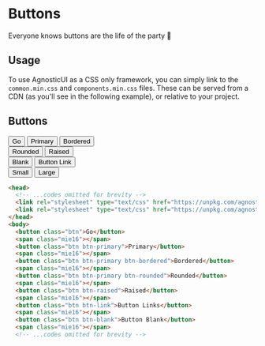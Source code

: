 # Buttons

Everyone knows buttons are the life of the party :man_dancing:

<div class="mbe24"></div>

## Usage

To use AgnosticUI as a CSS only framework, you can simply link to the `common.min.css` and `components.min.css` files. These can be served from a CDN (as you'll see in the following example), or relative to your project.

## Buttons

<div class="flex flex-wrap mbs24 mbe24">
  <button class="btn">Go</button>
  <span class="mie16"></span>
  <button class="btn btn-primary">Primary</button>
  <span class="mie16"></span>
  <button class="btn btn-primary btn-bordered">Bordered</button>
</div>
<div class="flex flex-wrap mbe24">
  <button class="btn btn-primary btn-rounded">Rounded</button>
  <span class="mie16"></span>
  <button class="btn btn-raised">Raised</button>
</div>
<div class="flex flex-wrap mbe24">
  <button class="btn btn-blank">Blank</button>
  <span class="mie16"></span>
  <button class="btn btn-link">Button Link</button>
</div>
<div class="flex flex-wrap">
  <button class="btn btn-small">Small</button>
  <span class="mie16"></span>
  <button class="btn btn-large">Large</button>
</div>

```html
<head>
  <!-- ...codes omitted for brevity -->
  <link rel="stylesheet" type="text/css" href="https://unpkg.com/agnostic-css@1.0.12/public/css-dist/common.min.css">
  <link rel="stylesheet" type="text/css" href="https://unpkg.com/agnostic-css@1.0.12/public/css-dist/components.min.css">
</head>
<body>
  <button class="btn">Go</button>
  <span class="mie16"></span>
  <button class="btn btn-primary">Primary</button>
  <span class="mie16"></span>
  <button class="btn btn-primary btn-bordered">Bordered</button>
  <span class="mie16"></span>
  <button class="btn btn-primary btn-rounded">Rounded</button>
  <span class="mie16"></span>
  <button class="btn btn-raised">Raised</button>
  <span class="mie16"></span>
  <button class="btn btn-link">Button Links</button>
  <span class="mie16"></span>
  <button class="btn btn-blank">Button Blank</button>
  <span class="mie16"></span>
  <!-- ...codes omitted for brevity -->
```

